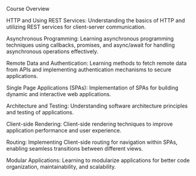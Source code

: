 Course Overview

HTTP and Using REST Services: Understanding the basics of HTTP and utilizing REST services for client-server communication.

Asynchronous Programming: Learning asynchronous programming techniques using callbacks, promises, and async/await for handling asynchronous operations effectively.

Remote Data and Authentication: Learning methods to fetch remote data from APIs and implementing authentication mechanisms to secure applications.

Single Page Applications (SPAs): Implementation of SPAs for building dynamic and interactive web applications.

Architecture and Testing: Understanding software architecture principles and testing of applications.

Client-side Rendering: Client-side rendering techniques to improve application performance and user experience.

Routing: Implementing Client-side routing for navigation within SPAs, enabling seamless transitions between different views.

Modular Applications: Learning to modularize applications for better code organization, maintainability, and scalability.

